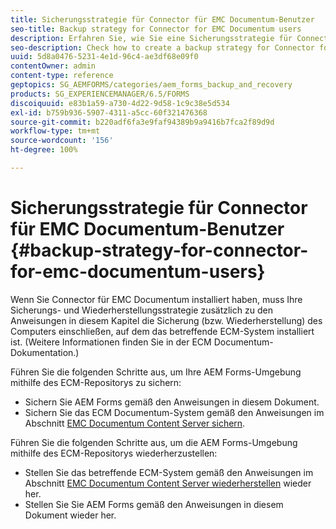 ```yaml
---
title: Sicherungsstrategie für Connector für EMC Documentum-Benutzer
seo-title: Backup strategy for Connector for EMC Documentum users
description: Erfahren Sie, wie Sie eine Sicherungsstrategie für Connector for EMC Documentum-Benutzer erstellen.
seo-description: Check how to create a backup strategy for Connector for EMC Documentum users.
uuid: 5d8a0476-5231-4e1d-96c4-ae3df68e09f0
contentOwner: admin
content-type: reference
geptopics: SG_AEMFORMS/categories/aem_forms_backup_and_recovery
products: SG_EXPERIENCEMANAGER/6.5/FORMS
discoiquuid: e83b1a59-a730-4d22-9d58-1c9c38e5d534
exl-id: b759b936-5907-4311-a5cc-60f321476368
source-git-commit: b220adf6fa3e9faf94389b9a9416b7fca2f89d9d
workflow-type: tm+mt
source-wordcount: '156'
ht-degree: 100%

---
```


# Sicherungsstrategie für Connector für EMC Documentum-Benutzer {#backup-strategy-for-connector-for-emc-documentum-users}

Wenn Sie Connector für EMC Documentum installiert haben, muss Ihre Sicherungs- und Wiederherstellungsstrategie zusätzlich zu den Anweisungen in diesem Kapitel die Sicherung (bzw. Wiederherstellung) des Computers einschließen, auf dem das betreffende ECM-System installiert ist. (Weitere Informationen finden Sie in der ECM Documentum-Dokumentation.)

Führen Sie die folgenden Schritte aus, um Ihre AEM Forms-Umgebung mithilfe des ECM-Repositorys zu sichern:

* Sichern Sie AEM Forms gemäß den Anweisungen in diesem Dokument.
* Sichern Sie das ECM Documentum-System gemäß den Anweisungen im Abschnitt [EMC Documentum Content Server sichern](/help/forms/using/admin-help/backing-recovering-emc-documentum-repository.md#back-up-the-emc-documentum-content-server).

Führen Sie die folgenden Schritte aus, um die AEM Forms-Umgebung mithilfe des ECM-Repositorys wiederherzustellen:

* Stellen Sie das betreffende ECM-System gemäß den Anweisungen im Abschnitt [EMC Documentum Content Server wiederherstellen](/help/forms/using/admin-help/backing-recovering-emc-documentum-repository.md#restore-the-emc-documentum-content-server) wieder her.
* Stellen Sie Sie AEM Forms gemäß den Anweisungen in diesem Dokument wieder her.
